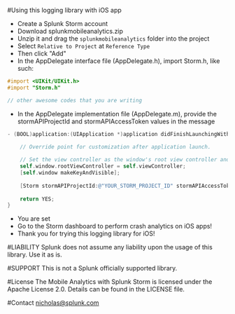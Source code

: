#Using this logging library with iOS app
- Create a Splunk Storm account
- Download splunkmobileanalytics.zip
- Unzip it and drag the `splunkmobileanalytics` folder into the project
- Select `Relative to Project` at `Reference Type`
- Then click "Add"
- In the AppDelegate interface file (AppDelegate.h), import Storm.h, like such:

```objective-c
#import <UIKit/UIKit.h>
#import "Storm.h"

// other awesome codes that you are writing
```

- In the AppDelegate implementation file (AppDelegate.m), provide the stormAPIProjectId and stormAPIAccessToken values in the message

```objective-c
- (BOOL)application:(UIApplication *)application didFinishLaunchingWithOptions:(NSDictionary *)launchOptions {    
    
    // Override point for customization after application launch.

	// Set the view controller as the window's root view controller and display.
    self.window.rootViewController = self.viewController;
    [self.window makeKeyAndVisible];
	
	[Storm stormAPIProjectId:@"YOUR_STORM_PROJECT_ID" stormAPIAccessToken:@"YOUR_STORM_ACCESS_TOKEN];
		
    return YES;
}
```

- You are set
- Go to the Storm dashboard to perform crash analytics on iOS apps!
- Thank you for trying this logging library for iOS!

#LIABILITY 
Splunk does not assume any liability upon the usage of this library. Use it as is.

#SUPPORT
This is not a Splunk officially supported library.

#License
The Mobile Analytics with Splunk Storm is licensed under the Apache License 2.0. Details can be found in the LICENSE file.

#Contact
nicholas@splunk.com

